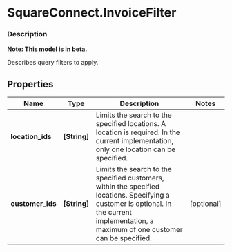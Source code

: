 # SquareConnect.InvoiceFilter

### Description
**Note: This model is in beta.**

Describes query filters to apply.

## Properties
Name | Type | Description | Notes
------------ | ------------- | ------------- | -------------
**location_ids** | **[String]** | Limits the search to the specified locations. A location is required.  In the current implementation, only one location can be specified. | 
**customer_ids** | **[String]** | Limits the search to the specified customers, within the specified locations.  Specifying a customer is optional. In the current implementation,  a maximum of one customer can be specified. | [optional] 


